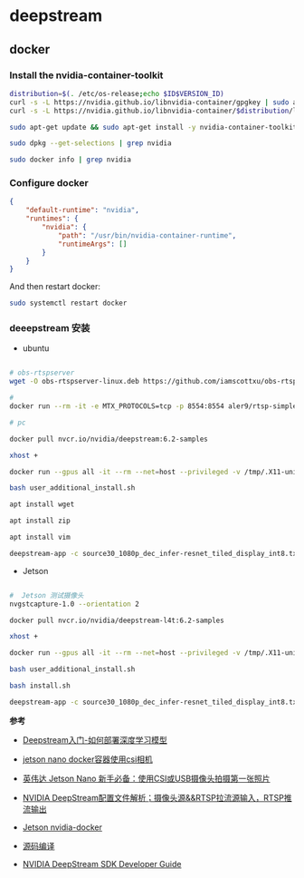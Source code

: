 # deepstream




## docker

### Install the nvidia-container-toolkit

```sh
distribution=$(. /etc/os-release;echo $ID$VERSION_ID)
curl -s -L https://nvidia.github.io/libnvidia-container/gpgkey | sudo apt-key add -
curl -s -L https://nvidia.github.io/libnvidia-container/$distribution/libnvidia-container.list | sudo tee /etc/apt/sources.list.d/libnvidia-container.list

sudo apt-get update && sudo apt-get install -y nvidia-container-toolkit

sudo dpkg --get-selections | grep nvidia

sudo docker info | grep nvidia


```

### Configure docker

```json
{
    "default-runtime": "nvidia",
    "runtimes": {
        "nvidia": {
            "path": "/usr/bin/nvidia-container-runtime",
            "runtimeArgs": []
        }
    }
}
```

And then restart docker:

```sh
sudo systemctl restart docker
```


###  deeepstream 安装

- ubuntu

```sh

# obs-rtspserver
wget -O obs-rtspserver-linux.deb https://github.com/iamscottxu/obs-rtspserver/releases/download/3.0.0/obs-rtspserver-3.0.0-linux.deb

# 
docker run --rm -it -e MTX_PROTOCOLS=tcp -p 8554:8554 aler9/rtsp-simple-server

# pc

docker pull nvcr.io/nvidia/deepstream:6.2-samples

xhost +

docker run --gpus all -it --rm --net=host --privileged -v /tmp/.X11-unix:/tmp/.X11-unix -e DISPLAY=$DISPLAY -w /opt/nvidia/deepstream/deepstream-6.2 nvcr.io/nvidia/deepstream:6.2-samples

bash user_additional_install.sh

apt install wget

apt install zip

apt install vim

deepstream-app -c source30_1080p_dec_infer-resnet_tiled_display_int8.txt


```

- Jetson

```sh

#  Jetson 测试摄像头
nvgstcapture-1.0 --orientation 2

docker pull nvcr.io/nvidia/deepstream-l4t:6.2-samples

xhost +

docker run --gpus all -it --rm --net=host --privileged -v /tmp/.X11-unix:/tmp/.X11-unix -v /tmp/argus_socket:/tmp/argus_socket --device=/dev/video0 -e DISPLAY=$DISPLAY -w /opt/nvidia/deepstream/deepstream-6.2 nvcr.io/nvidia/deepstream-l4t:6.2-samples

bash user_additional_install.sh

bash install.sh

deepstream-app -c source30_1080p_dec_infer-resnet_tiled_display_int8.txt
```

**参考**

- [Deepstream入门-如何部署深度学习模型](https://zhuanlan.zhihu.com/p/497723371)

- [jetson nano docker容器使用csi相机](https://blog.csdn.net/mibu110/article/details/126806932)

- [英伟达 Jetson Nano 新手必备：使用CSI或USB摄像头拍摄第一张照片](http://www.taodudu.cc/news/show-4199292.html?action=onClick)


- [NVIDIA DeepStream配置文件解析；摄像头源&&RTSP拉流源输入，RTSP推流输出](https://blog.csdn.net/Yan_uuu/article/details/127389866)


- [Jetson nvidia-docker](https://github.com/NVIDIA/nvidia-docker/wiki/NVIDIA-Container-Runtime-on-Jetson)

- [源码编译](https://docs.nvidia.com/tao/tao-toolkit-archive/tao-30-2205/text/ds_tao/dssd_ds.html)

- [NVIDIA DeepStream SDK Developer Guide](https://docs.nvidia.com/metropolis/deepstream/dev-guide/index.html#)
